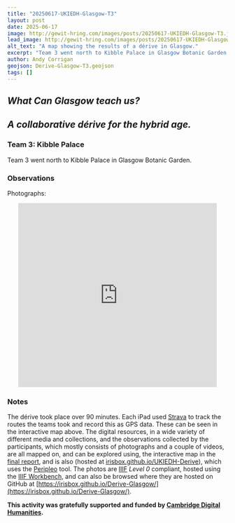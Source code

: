 ```yaml
---
title: "20250617-UKIEDH-Glasgow-T3"
layout: post
date: 2025-06-17
image: http://gewit-hring.com/images/posts/20250617-UKIEDH-Glasgow-T3.jpg
lead_image: http://gewit-hring.com/images/posts/20250617-UKIEDH-Glasgow-T3.jpg
alt_text: "A map showing the results of a dérive in Glasgow."
excerpt: "Team 3 went north to Kibble Palace in Glasgow Botanic Garden. What did they find?"
author: Andy Corrigan
geojson: Derive-Glasgow-T3.geojson  
tags: []
---
```

## ***What Can Glasgow teach us?***   
## ***A collaborative dérive for the hybrid age.***  

### Team 3: Kibble Palace

Team 3 went north to Kibble Palace in Glasgow Botanic Garden.

### Observations  
  
Photographs:  
<p align="center"><iframe src="https://uv-v4.netlify.app/uv.html#?manifest=https://irisbox.github.io/Derive-Glasgow/manifests/Team-3-Kibble-Palace.json&c=0&m=0&cv=0&config=&locales=en-GB:English (GB),cy-GB:Cymraeg,fr-FR:Français (FR),pl-PL:Polski,sv-SE:Svenska" width="90%" height="420" allowfullscreen frameborder="0"></iframe></p>       
  
### Notes
The dérive took place over 90 minutes. Each iPad used [Strava](https://www.strava.com/) to track the routes the teams took and record this as GPS data. These can be seen in the interactive map above. The digital resources, in a wide variety of different media and collections, and the observations collected by the participants, which mostly consists of photographs and a couple of videos, are all mapped on, and can be explored using, the interactive map in the [final report](https://gewit-hring.com/journal/ukiedh-glasgow/), and is also (hosted at [irisbox.github.io/UKIEDH-Derive](https://irisbox.github.io/UKIEDH-Derive/)), which uses the [Peripleo](https://britishlibrary.github.io/locating-a-national-collection/Peripleo.html) tool. The photos are [IIIF](https://iiif.io/) *Level 0* compliant, hosted using the [IIIF Workbench](https://github.com/glenrobson/github_iiif), and can also be browsed where they are hosted on GitHub at [https://irisbox.github.io/Derive-Glasgow/](https://irisbox.github.io/Derive-Glasgow/).     
  
**This activity was gratefully supported and funded by [Cambridge Digital Humanities](https://www.cdh.cam.ac.uk/).**   
